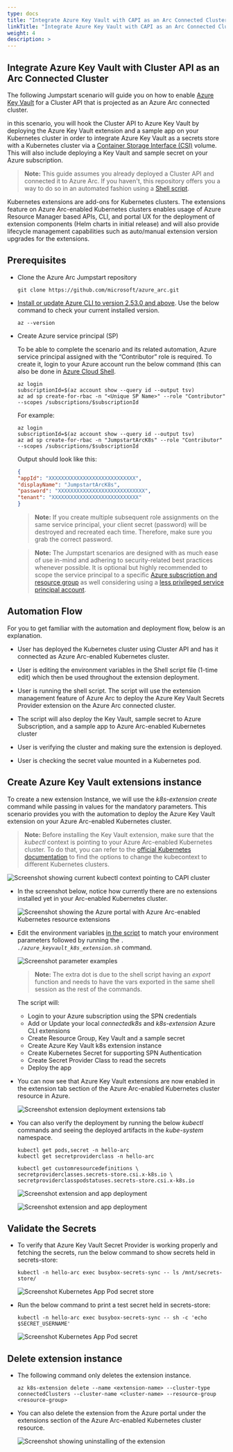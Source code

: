 ```yaml
---
type: docs
title: "Integrate Azure Key Vault with CAPI as an Arc Connected Cluster"
linkTitle: "Integrate Azure Key Vault with CAPI as an Arc Connected Cluster"
weight: 4
description: >
---
```


## Integrate Azure Key Vault with Cluster API as an Arc Connected Cluster

The following Jumpstart scenario will guide you on how to enable [Azure Key Vault](https://learn.microsoft.com/azure/key-vault/general/overview) for a Cluster API that is projected as an Azure Arc connected cluster.

in this scenario, you will hook the Cluster API to Azure Key Vault by deploying the Azure Key Vault extension and a sample app on your Kubernetes cluster in order to integrate Azure Key Vault as a secrets store with a Kubernetes cluster via a [Container Storage Interface (CSI)](https://kubernetes-csi.github.io/docs/) volume. This will also include deploying a Key Vault and sample secret on your Azure subscription.

> **Note:** This guide assumes you already deployed a Cluster API and connected it to Azure Arc. If you haven't, this repository offers you a way to do so in an automated fashion using a [Shell script](/azure_arc_jumpstart/azure_arc_k8s/cluster_api/capi_azure/).

Kubernetes extensions are add-ons for Kubernetes clusters. The extensions feature on Azure Arc-enabled Kubernetes clusters enables usage of Azure Resource Manager based APIs, CLI, and portal UX for the deployment of extension components (Helm charts in initial release) and will also provide lifecycle management capabilities such as auto/manual extension version upgrades for the extensions.

## Prerequisites

- Clone the Azure Arc Jumpstart repository

    ```shell
    git clone https://github.com/microsoft/azure_arc.git
    ```

- [Install or update Azure CLI to version 2.53.0 and above](https://learn.microsoft.com/cli/azure/install-azure-cli?view=azure-cli-latest). Use the below command to check your current installed version.

  ```shell
  az --version
  ```

- Create Azure service principal (SP)

    To be able to complete the scenario and its related automation, Azure service principal assigned with the “Contributor” role is required. To create it, login to your Azure account run the below command (this can also be done in [Azure Cloud Shell](https://shell.azure.com/).

    ```shell
    az login
    subscriptionId=$(az account show --query id --output tsv)
    az ad sp create-for-rbac -n "<Unique SP Name>" --role "Contributor" --scopes /subscriptions/$subscriptionId
    ```

    For example:

    ```shell
    az login
    subscriptionId=$(az account show --query id --output tsv)
    az ad sp create-for-rbac -n "JumpstartArcK8s" --role "Contributor" --scopes /subscriptions/$subscriptionId
    ```

    Output should look like this:

    ```json
    {
    "appId": "XXXXXXXXXXXXXXXXXXXXXXXXXXXX",
    "displayName": "JumpstartArcK8s",
    "password": "XXXXXXXXXXXXXXXXXXXXXXXXXXXX",
    "tenant": "XXXXXXXXXXXXXXXXXXXXXXXXXXXX"
    }
    ```

    > **Note:** If you create multiple subsequent role assignments on the same service principal, your client secret (password) will be destroyed and recreated each time. Therefore, make sure you grab the correct password.

    > **Note:** The Jumpstart scenarios are designed with as much ease of use in-mind and adhering to security-related best practices whenever possible. It is optional but highly recommended to scope the service principal to a specific [Azure subscription and resource group](https://learn.microsoft.com/cli/azure/ad/sp?view=azure-cli-latest) as well considering using a [less privileged service principal account](https://learn.microsoft.com/azure/role-based-access-control/best-practices).

## Automation Flow

For you to get familiar with the automation and deployment flow, below is an explanation.

- User has deployed the Kubernetes cluster using Cluster API and has it connected as Azure Arc-enabled Kubernetes cluster.

- User is editing the environment variables in the Shell script file (1-time edit) which then be used throughout the extension deployment.

- User is running the shell script. The script will use the extension management feature of Azure Arc to deploy the Azure Key Vault Secrets Provider extension on the Azure Arc connected cluster.

- The script will also deploy the Key Vault, sample secret to Azure Subscription, and a sample app to Azure Arc-enabled Kubernetes cluster

- User is verifying the cluster and making sure the extension is deployed.

- User is checking the secret value mounted in a Kubernetes pod.

## Create Azure Key Vault extensions instance

To create a new extension Instance, we will use the _k8s-extension create_ command while passing in values for the mandatory parameters. This scenario provides you with the automation to deploy the Azure Key Vault extension on your Azure Arc-enabled Kubernetes cluster.

> **Note:** Before installing the Key Vault extension, make sure that the _kubectl_ context is pointing to your Azure Arc-enabled Kubernetes cluster. To do that, you can refer to the [official Kubernetes documentation](https://kubernetes.io/docs/tasks/access-application-cluster/configure-access-multiple-clusters/) to find the options to change the kubecontext to different Kubernetes clusters.

![Screenshot showing current kubectl context pointing to CAPI cluster](./01.png)

- In the screenshot below, notice how currently there are no extensions installed yet in your Arc-enabled Kubernetes cluster.

    ![Screenshot showing the Azure portal with Azure Arc-enabled Kubernetes resource extensions](./02.png)

- Edit the environment variables [in the script](https://github.com/microsoft/azure_arc/blob/main/azure_arc_k8s_jumpstart/cluster_api/capi_keyvault_extension/capi_keyvault_k8s_extension.sh) to match your environment parameters followed by running the _`. ./azure_keyvault_k8s_extension.sh`_ command.

    ![Screenshot parameter examples](./03.png)

    > **Note:** The extra dot is due to the shell script having an _export_ function and needs to have the vars exported in the same shell session as the rest of the commands.

   The script will:

  - Login to your Azure subscription using the SPN credentials
  - Add or Update your local _connectedk8s_ and _k8s-extension_ Azure CLI extensions
  - Create Resource Group, Key Vault and a sample secret
  - Create Azure Key Vault k8s extension instance
  - Create Kubernetes Secret for supporting SPN Authentication
  - Create Secret Provider Class to read the secrets
  - Deploy the app

- You can now see that Azure Key Vault extensions are now enabled in the extension tab section of the Azure Arc-enabled Kubernetes cluster resource in Azure.

    ![Screenshot extension deployment extensions tab](./04.png)

- You can also verify the deployment by running the below _kubectl_ commands and seeing the deployed artifacts in the _kube-system_ namespace.

    ```shell
    kubectl get pods,secret -n hello-arc
    kubectl get secretproviderclass -n hello-arc

    kubectl get customresourcedefinitions \
    secretproviderclasses.secrets-store.csi.x-k8s.io \
    secretproviderclasspodstatuses.secrets-store.csi.x-k8s.io
    ```

    ![Screenshot extension and app deployment](./05.png)

    ![Screenshot extension and app deployment](./06.png)

## Validate the Secrets

- To verify that Azure Key Vault Secret Provider is working properly and fetching the secrets, run the below command to show secrets held in secrets-store:

    ```shell
    kubectl -n hello-arc exec busybox-secrets-sync -- ls /mnt/secrets-store/
    ```

    ![Screenshot Kubernetes App Pod secret store](./07.png)

- Run the below command to print a test secret held in secrets-store:

    ```shell
    kubectl -n hello-arc exec busybox-secrets-sync -- sh -c 'echo $SECRET_USERNAME'
    ```

    ![Screenshot Kubernetes App Pod secret](./08.png)

## Delete extension instance

- The following command only deletes the extension instance.

    ```shell
    az k8s-extension delete --name <extension-name> --cluster-type connectedClusters --cluster-name <cluster-name> --resource-group <resource-group>
    ```

- You can also delete the extension from the Azure portal under the extensions section of the Azure Arc-enabled Kubernetes cluster resource.

    ![Screenshot showing uninstalling of the extension](./09.png)
